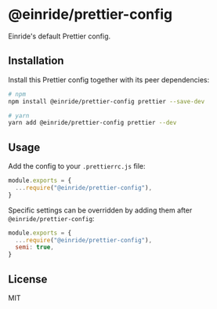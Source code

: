 # @einride/prettier-config

Einride's default Prettier config.

## Installation

Install this Prettier config together with its peer dependencies:

```bash
# npm
npm install @einride/prettier-config prettier --save-dev

# yarn
yarn add @einride/prettier-config prettier --dev
```

## Usage

Add the config to your `.prettierrc.js` file:

```js
module.exports = {
  ...require("@einride/prettier-config"),
}
```

Specific settings can be overridden by adding them after `@einride/prettier-config`:

```js
module.exports = {
  ...require("@einride/prettier-config"),
  semi: true,
}
```

## License

MIT
